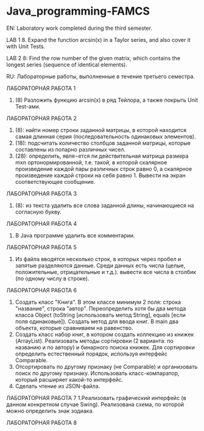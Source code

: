 # Java_programming-FAMCS
EN:
Laboratory work completed during the third semester.

LAB 1
8. Expand the function arcsin(x) in a Taylor series, and also cover it with Unit Tests.
 
LAB 2
8: Find the row number of the given matrix, which contains the longest series (sequence of identical elements).

RU:
Лабораторные работы, выполненные в течение  третьего семестра.

ЛАБОРАТОРНАЯ РАБОТА 1
1. (8) Разложить функцию arcsin(x) в ряд Тейлора, а также покрыть Unit Test-ами.

ЛАБОРАТОРНАЯ РАБОТА 2
1. (8): найти номер строки заданной матрицы, в которой находится самая длинная серия (последовательность одинаковых элементов).
2. (18): подсчитать количество столбцов заданной матрицы, которые составлены из попарно различных чисел.
3. (28): определить, явля¬ется ли действительная матрица размера mxn  ортонормированной, т.е. такой, в которой скалярное  произведение каждой пары различных строк равно 0,  а скалярное произведение каждой строки на себя равно 1. Вывести на экран соответствующее сообщение.

ЛАБОРАТОРНАЯ РАБОТА 3
1. (8): из текста удалить все слова заданной длины, начинающиеся на согласную букву.

ЛАБОРАТОРНАЯ РАБОТА 4
1. В Java программе удалить все комментарии.  

ЛАБОРАТОРНАЯ РАБОТА 5
1. Из файла вводятся несколько строк, в которых через пробел и запятые разделяются данные. Среди данных есть числа (целые, положительные, отрицательные и т.д.). вывести все числа в столбик (по одному числу в строке). 

ЛАБОРАТОРНАЯ РАБОТА 6  
1. Создать класс "Книга". В этом классе минимум 2 поля: строка "название", строка "автор".  Переопределить хотя бы два метода класса Object (toString [использовать метод String], equals [если поля одинаковые]). Создать метод для ввода книг. В main два объекта, которые сравниваем на равенство.
2. Создать класс набор книг, в котором создать коллекцию из книжек (ArrayList). Реализовать методы сортировки (2 варианта: по названию и по автору) и бинарного поиска книжек. Для сортировки определить естественный порядок, используя интерфейс Comparable. 
3. Отсортировать по другому признаку (не Comparable) и организовать поиск по другому признаку. Использовать класс-компаратор, который расширяет какой-то интерфейс.
4. Сделать чтение из JSON-файла.

ЛАБОРАТОРНАЯ РАБОТА 7
1.Реализовать графический интерфейс (в данном конкретном случае Swing). Реализована схема, по которой можно определить знак зодиака.

ЛАБОРАТОРНАЯ РАБОТА 8



 
